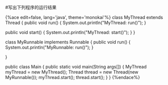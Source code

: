 #写出下列程序的运行结果

{%ace edit=false, lang='java', theme='monokai'%}
class MyThread extends Thread {
  public void run() {
    System.out.println("MyThread: run()");
  }

  public void start() {
    System.out.println("MyThread: start()");
  }
}

class MyRunnable implements Runnable {
  public void run() {
    System.out.println("MyRunnable: run()");
  }

}

public class Main {
  public static void main(String args[]) {
    MyThread myThread = new MyThread();
    Thread thread = new Thread(new MyRunnable());
    myThread.start();
    thread.start();
  }
}
{%endace%}

